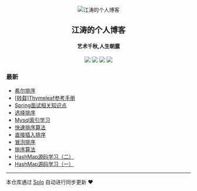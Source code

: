 <p align="center"><img alt="江涛的个人博客" src="https://static.b3log.org/images/brand/solo-32.png"></p><h2 align="center">
江涛的个人博客
</h2>

<h4 align="center">艺术千秋,人生朝露</h4>
<p align="center"><a title="江涛的个人博客" target="_blank" href="https://github.com/Awesome-Spring/solo-blog"><img src="https://img.shields.io/github/last-commit/Awesome-Spring/solo-blog.svg?style=flat-square&color=FF9900"></a>
<a title="GitHub repo size in bytes" target="_blank" href="https://github.com/Awesome-Spring/solo-blog"><img src="https://img.shields.io/github/repo-size/Awesome-Spring/solo-blog.svg?style=flat-square"></a>
<a title="Solo Version" target="_blank" href="https://github.com/b3log/solo/releases"><img src="https://img.shields.io/badge/solo-3.6.4-f1e05a.svg?style=flat-square&color=blueviolet"></a>
<a title="Hits" target="_blank" href="https://github.com/b3log/hits"><img src="https://hits.b3log.org/Awesome-Spring/solo-blog.svg"></a></p>

### 最新

* [希尔排序](http://www.jiangtao.store/articles/2019/09/11/1568203831822.html)
* [[转载]Thymeleaf参考手册](http://www.jiangtao.store/articles/2019/09/09/1568016444510.html)
* [Spring面试相关知识点](http://www.jiangtao.store/articles/2019/09/08/1567954072192.html)
* [选择排序](http://www.jiangtao.store/articles/2019/09/08/1567952314586.html)
* [Mysql索引学习](http://www.jiangtao.store/articles/2019/09/08/1567950987521.html)
* [快速排序算法](http://www.jiangtao.store/articles/2019/09/07/1567869282278.html)
* [直接插入排序](http://www.jiangtao.store/articles/2019/09/05/1567613212809.html)
* [冒泡排序](http://www.jiangtao.store/articles/2019/09/05/1567612862975.html)
* [排序算法](http://www.jiangtao.store/articles/2019/09/04/1567612384443.html)
* [HashMap源码学习（二）](http://www.jiangtao.store/articles/2019/09/03/1567470646803.html)
* [HashMap源码学习（一）](http://www.jiangtao.store/articles/2019/09/01/1567343762672.html)



---

本仓库通过 [Solo](https://github.com/b3log/solo) 自动进行同步更新 ❤️ 